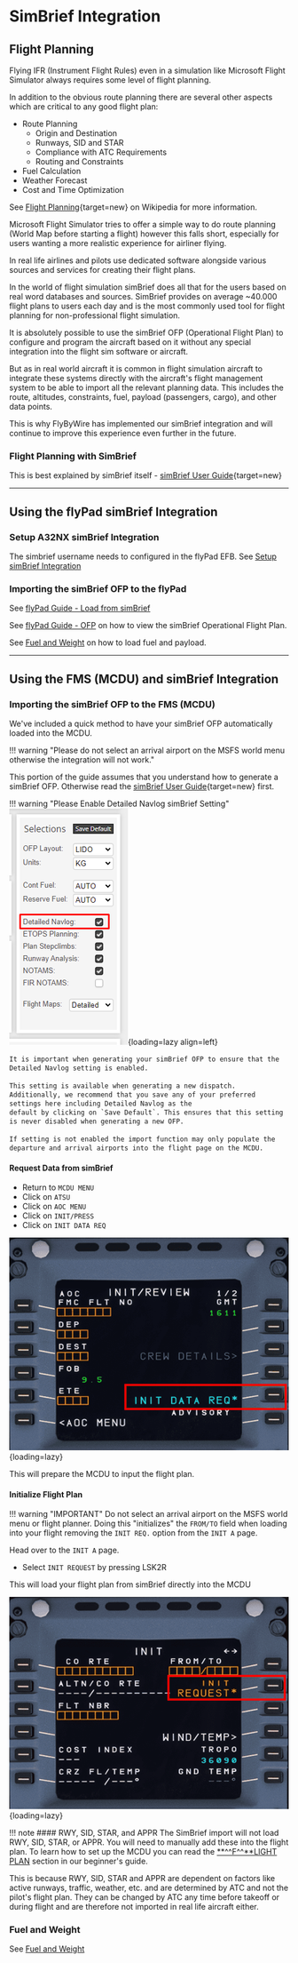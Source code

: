 # SimBrief Integration

## Flight Planning

Flying IFR (Instrument Flight Rules) even in a simulation like Microsoft Flight Simulator always requires some level of flight planning.

In addition to the obvious route planning there are several other aspects which are critical to any good flight plan:

- Route Planning
    - Origin and Destination
    - Runways, SID and STAR
    - Compliance with ATC Requirements
    - Routing and Constraints
- Fuel Calculation
- Weather Forecast
- Cost and Time Optimization

See [Flight Planning](https://en.wikipedia.org/wiki/Flight_planning){target=new} on Wikipedia for more information.

Microsoft Flight Simulator tries to offer a simple way to do route planning (World Map before starting a flight) however this falls short, especially for users wanting a more realistic experience for airliner flying.

In real life airlines and pilots use dedicated software alongside various sources and services for creating their flight plans.

In the world of flight simulation simBrief does all that for the users based on real word databases and sources. SimBrief provides on average ~40.000 flight plans to users each day and is the most commonly used tool for flight planning for non-professional flight simulation.

It is absolutely possible to use the simBrief OFP (Operational Flight Plan) to configure and program the aircraft based on it without any special integration into the flight sim software or aircraft.

But as in real world aircraft it is common in flight simulation aircraft to integrate these systems directly with the aircraft's flight management system to be able to import all the relevant planning data. This includes the route, altitudes, constraints, fuel, payload (passengers, cargo), and other data points.

This is why FlyByWire has implemented our simBrief integration and will continue to improve this experience even further in the future.

### Flight Planning with SimBrief

This is best explained by simBrief itself - [simBrief User Guide](https://www.simbrief.com/system/guide.php){target=new}

---

## Using the flyPad simBrief Integration

### Setup A32NX simBrief Integration

The simbrief username needs to configured in the flyPad EFB. See [Setup simBrief Integration](flypados3/settings.md#simbrief-integration)

### Importing the simBrief OFP to the flyPad

See [flyPad Guide - Load from simBrief](flypados3/dashboard.md#load-from-simbrief)

See [flyPad Guide - OFP](flypados3/dispatch.md#ofp-page) on how to view the simBrief Operational Flight Plan.

See [Fuel and Weight](loading-fuel-weight.md) on how to load fuel and payload.

---

## Using the FMS (MCDU) and simBrief Integration

### Importing the simBrief OFP to the FMS (MCDU)

We've included a quick method to have your simBrief OFP automatically loaded into the MCDU. 

!!! warning "Please do not select an arrival airport on the MSFS world menu otherwise the integration will not work."

This portion of the guide assumes that you understand how to generate a simBrief OFP. 
Otherwise read the [simBrief User Guide](https://www.simbrief.com/system/guide.php){target=new} first.

!!! warning "Please Enable Detailed Navlog simBrief Setting"
    ![OFP Settings](../assets/feature-guides/simbrief/OFP-settings.png){loading=lazy align=left} 

    It is important when generating your simBrief OFP to ensure that the Detailed Navlog setting is enabled. 

    This setting is available when generating a new dispatch. Additionally, we recommend that you save any of your preferred settings here including Detailed Navlog as the 
    default by clicking on `Save Default`. This ensures that this setting is never disabled when generating a new OFP.

    If setting is not enabled the import function may only populate the departure and arrival airports into the flight page on the MCDU.

#### Request Data from simBrief

* Return to `MCDU MENU`
* Click on `ATSU`
* Click on `AOC MENU`
* Click on `INIT/PRESS`
* Click on `INIT DATA REQ`

![MCDU ATSU AOC INIT REQ](../../fbw-a32nx/assets/feature-guides/simbrief/mcdu2.png "MCDU ATSU AOC INIT REQ"){loading=lazy}

This will prepare the MCDU to input the flight plan.

#### Initialize Flight Plan

!!! warning "IMPORTANT"
    Do not select an arrival airport on the MSFS world menu or flight planner. Doing this "initializes" the `FROM/TO` field when loading into your flight removing the `INIT REQ.` option from the `INIT A` page.

Head over to the `INIT A` page.

* Select `INIT REQUEST` by pressing LSK2R

This will load your flight plan from simBrief directly into the MCDU

![MCDU INIT A](../../fbw-a32nx/assets/feature-guides/simbrief/mcdu1b.png "MCDU INIT A"){loading=lazy}

!!! note 
    #### RWY, SID, STAR, and APPR
    The SimBrief import will not load RWY, SID, STAR, or APPR. You will need to manually add these into the flight 
    plan. To learn how to set up the MCDU you can read the 
    [**^^F^^**LIGHT PLAN](../../pilots-corner/beginner-guide/preparing-mcdu.md#flight-plan) section 
    in our beginner's guide.
    <p />
    This is because RWY, SID, STAR and APPR are dependent on factors like active runways, traffic, weather, 
    etc. and are determined by ATC and not the pilot's flight plan. They can be changed by ATC any time before 
    takeoff or during flight and are therefore not imported in real life aircraft either.  

### Fuel and Weight

See [Fuel and Weight](loading-fuel-weight.md)
